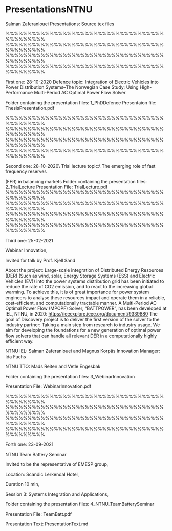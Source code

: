 # PresentationsNTNU
Salman Zaferanlouei Presentations:
Source tex files

%%%%%%%%%%%%%%%%%%%%%%%%%%%%%%%%%%%%%%%%%%%%%
%%%%%%%%%%%%%%%%%%%%%%%%%%%%%%%%%%%%%%%%%%%%%
%%%%%%%%%%%%%%%%%%%%%%%%%%%%%%%%%%%%%%%%%%%%%
%%%%%%%%%%%%%%%%%%%%%%%%%%%%%%%%%%%%%%%%%%%%%

First one: 28-10-2020
Defence topic:
Integration of Electric Vehicles into Power Distribution Systems–The Norwegian Case Study; Using High-Performance Multi-Period AC Optimal Power Flow Solver

Folder containing the presentation files: 1_PhDDefence
Presentaion file: ThesisPresentation.pdf


%%%%%%%%%%%%%%%%%%%%%%%%%%%%%%%%%%%%%%%%%%%%%
%%%%%%%%%%%%%%%%%%%%%%%%%%%%%%%%%%%%%%%%%%%%%
%%%%%%%%%%%%%%%%%%%%%%%%%%%%%%%%%%%%%%%%%%%%%
%%%%%%%%%%%%%%%%%%%%%%%%%%%%%%%%%%%%%%%%%%%%%

Second one: 28-10-2020\\
Trial lecture topic:\\
The emerging role of fast frequency reserves

(FFR) in balancing markets
Folder containing the presentation files: 2_TrialLecture
Presentation File: TrialLecture.pdf
%%%%%%%%%%%%%%%%%%%%%%%%%%%%%%%%%%%%%%%%%%%%%
%%%%%%%%%%%%%%%%%%%%%%%%%%%%%%%%%%%%%%%%%%%%%
%%%%%%%%%%%%%%%%%%%%%%%%%%%%%%%%%%%%%%%%%%%%%
%%%%%%%%%%%%%%%%%%%%%%%%%%%%%%%%%%%%%%%%%%%%%

Third one: 25-02-2021

Webinar Innovation,    

Invited for talk by Prof. Kjell Sand

About the project: 
Large-scale integration of Distributed Energy Resources (DER) (Such as wind, solar, Energy Storage Systems (ESS) and Electric Vehicles (EV)) into the power systems distribution grid has been initiated to reduce the rate of CO2 emission, and to react to the increasing global warming. To achieve this, it is of great importance for power system engineers to analyse these resources impact and operate them in a reliable, cost-efficient, and computationally tractable manner. 
A Multi-Period AC Optimal Power Flow (MPOPF) Solver, “BATTPOWER”, has been developed at IEL, NTNU, in 2020:
https://ieeexplore.ieee.org/document/9339880
The goal of Discovery project is to deliver the first version of the solver to the industry partner: Taking a main step from research to industry usage. We aim for developing the foundations for a new generation of optimal power flow solvers that can handle all relevant DER in a computationally highly efficient way. 

NTNU IEL: Salman Zaferanlouei and Magnus Korpås Innovation Manager: Ida Fuchs

NTNU TTO: Mads Reiten and Vetle Engesbak

Folder containing the presentation files: 3_WebinarInnovation

Presentation File: WebinarInnovation.pdf

%%%%%%%%%%%%%%%%%%%%%%%%%%%%%%%%%%%%%%%%%%%%%
%%%%%%%%%%%%%%%%%%%%%%%%%%%%%%%%%%%%%%%%%%%%%
%%%%%%%%%%%%%%%%%%%%%%%%%%%%%%%%%%%%%%%%%%%%%
%%%%%%%%%%%%%%%%%%%%%%%%%%%%%%%%%%%%%%%%%%%%%

Forth one: 23-09-2021

NTNU Team Battery Seminar

Invited to be the representative of EMESP group, 

Location: Scandic Lerkendal Hotel,

Duration 10 min,

Session 3: Systems Integration and Applications,


Folder containing the presentation files: 4_NTNU_TeamBatterySeminar

Presentation File: TeamBatt.pdf

Presentation Text: PresentationText.md


